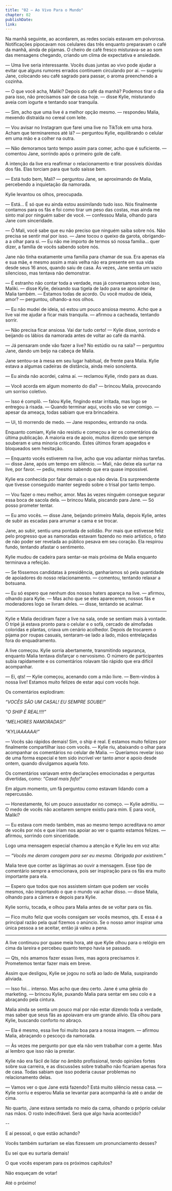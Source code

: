 ```yaml
---
title: "02 — Ao Vivo Para o Mundo"
chapter: 02
publishDate: 
link: 
---
```


Na manhã seguinte, ao acordarem, as redes sociais estavam em polvorosa. Notificações pipocavam nos celulares das três enquanto preparavam o café da manhã, ainda de pijamas. O cheiro de café fresco misturava-se ao som das mensagens chegando, criando um clima de expectativa e ansiedade.

— Uma live seria interessante. Vocês duas juntas ao vivo pode ajudar a evitar que alguns rumores errados continuem circulando por aí. — sugeriu Jane, colocando seu café sagrado para passar, o aroma preenchendo a cozinha.

— O que você acha, Maliki? Depois do café da manhã? Podemos tirar o dia para isso, não precisamos sair de casa hoje. — disse Kylie, misturando aveia com iogurte e tentando soar tranquila.

— Sim, acho que uma live é a melhor opção mesmo. — respondeu Malia, mexendo distraída no cereal com leite.

— Vou avisar no Instagram que farei uma live no TikTok em uma hora. Acham que terminaremos até lá? — perguntou Kylie, equilibrando o celular em uma mão e a colher na outra.

— Não demoramos tanto tempo assim para comer, acho que é suficiente. — comentou Jane, sorrindo após o primeiro gole de café.

A intenção da live era reafirmar o relacionamento e tirar possíveis dúvidas dos fãs. Elas torciam para que tudo saísse bem.

— Está tudo bem, Mali? — perguntou Jane, se aproximando de Malia, percebendo a inquietação da namorada.

Kylie levantou os olhos, preocupada.

— Está... É só que eu ainda estou assimilando tudo isso. Nós finalmente contamos para os fãs e foi como tirar um peso das costas, mas ainda me sinto mal por ninguém saber de você. — confessou Malia, olhando para Jane com sinceridade.

— Ô Mali, você sabe que eu não preciso que ninguém saiba sobre nós. Não precisa se sentir mal por isso. — Jane tocou o queixo da garota, obrigando-a a olhar para si. — Eu não me importo de termos só nossa família... quer dizer, a família de vocês sabendo sobre nós.

Jane não tinha exatamente uma família para chamar de sua. Era apenas ela e sua mãe, e mesmo assim a mais velha não era presente em sua vida desde seus 16 anos, quando saiu de casa. Às vezes, Jane sentia um vazio silencioso, mas tentava não demonstrar.

— É estranho não contar toda a verdade, mas já conversamos sobre isso, Maliki. — disse Kylie, deixando sua tigela de lado para se aproximar de Malia também. — Estamos todas de acordo. Ou você mudou de ideia, amor? — perguntou, olhando-a nos olhos.

— Eu não mudei de ideia, só estou um pouco ansiosa mesmo. Acho que a live vai me ajudar a ficar mais tranquila. — afirmou a cacheada, tentando sorrir.

— Não precisa ficar ansiosa. Vai dar tudo certo! — Kylie disse, sorrindo e beijando os lábios da namorada antes de voltar ao café da manhã.

— Já pensaram onde vão fazer a live? No estúdio ou na sala? — perguntou Jane, dando um beijo na cabeça de Malia.

Jane sentou-se à mesa em seu lugar habitual, de frente para Malia. Kylie estava a algumas cadeiras de distância, ainda meio sonolenta.

— Eu ainda não acordei, calma aí. — reclamou Kylie, rindo para as duas.

— Você acorda em algum momento do dia? — brincou Malia, provocando um sorriso coletivo.

— Isso é complô. — falou Kylie, fingindo estar irritada, mas logo se entregou à risada. — Quando terminar aqui, vocês vão se ver comigo. — apesar da ameaça, todas sabiam que era brincadeira.

— Ui, tô morrendo de medo. — Jane respondeu, entrando na onda.

Enquanto comiam, Kylie não resistiu e começou a ler os comentários da última publicação. A maioria era de apoio, muitos dizendo que sempre souberam e uma minoria criticando. Estes últimos foram apagados e bloqueados sem hesitação.

— Enquanto vocês estiverem na live, acho que vou adiantar minhas tarefas. — disse Jane, após um tempo em silêncio. — Mali, não deixe ela surtar na live, por favor. — pediu, mesmo sabendo que era quase impossível.

Kylie era conhecida por falar demais o que não devia. Era surpreendente que tivesse conseguido manter segredo sobre o trisal por tanto tempo.

— Vou fazer o meu melhor, amor. Mas às vezes ninguém consegue segurar essa boca de sacola dela. — brincou Malia, piscando para Jane. — Só posso prometer tentar.

— Eu amo vocês. — disse Jane, beijando primeiro Malia, depois Kylie, antes de subir as escadas para arrumar a cama e se trocar.

Jane, ao subir, sentiu uma pontada de solidão. Por mais que estivesse feliz pelo progresso que as namoradas estavam fazendo no meio artístico, o fato de não poder ser revelada ao público pesava em seu coração. Ela respirou fundo, tentando afastar o sentimento.

Kylie mudou de cadeira para sentar-se mais próxima de Malia enquanto terminava a refeição.

— Se fôssemos candidatas à presidência, ganharíamos só pela quantidade de apoiadores do nosso relacionamento. — comentou, tentando relaxar a botsuana.

— Eu só espero que nenhum dos nossos haters apareça na live. — afirmou, olhando para Kylie. — Mas acho que se eles aparecerem, nossos fãs e moderadores logo se livram deles. — disse, tentando se acalmar.

***

Kylie e Malia decidiram fazer a live na sala, onde se sentiam mais à vontade. O tripé já estava pronto para o celular e o sofá, cercado de almofadas coloridas e plantas, criava um cenário acolhedor. Depois de trocarem o pijama por roupas casuais, sentaram-se lado a lado, mãos entrelaçadas fora do enquadramento.

A live começou. Kylie sorria abertamente, transmitindo segurança, enquanto Malia tentava disfarçar o nervosismo. O número de participantes subia rapidamente e os comentários rolavam tão rápido que era difícil acompanhar.

— Ei, qts! — Kylie começou, acenando com a mão livre. — Bem-vindos à nossa live! Estamos muito felizes de estar aqui com vocês hoje.

Os comentários explodiram:

*“VOCÊS SÃO UM CASAL! EU SEMPRE SOUBE!”*

*“O SHIP É REAL!!!!”*

*“MELHORES NAMORADAS!”*

*“KYLIAAAAAA!”*

— Vocês são rápidos demais! Sim, o ship é real. E estamos muito felizes por finalmente compartilhar isso com vocês. — Kylie riu, abaixando o olhar para acompanhar os comentários no celular de Malia. — Queríamos revelar isso de uma forma especial e tem sido incrível ver tanto amor e apoio desde ontem, quando divulgamos aquela foto.

Os comentários variavam entre declarações emocionadas e perguntas divertidas, como: *“Casal mais fofo!”*

Em algum momento, um fã perguntou como estavam lidando com a repercussão.

— Honestamente, foi um pouco assustador no começo. — Kylie admitiu. — O medo de vocês não aceitarem sempre existiu para mim. E para você, Maliki?

— Eu estava com medo também, mas ao mesmo tempo acreditava no amor de vocês por nós e que iriam nos apoiar ao ver o quanto estamos felizes. — afirmou, sorrindo com sinceridade.

Logo uma mensagem especial chamou a atenção e Kylie leu em voz alta:

— *“Vocês me deram coragem para ser eu mesma. Obrigada por existirem.”*

Malia teve que conter as lágrimas ao ouvir a mensagem. Esse tipo de comentário sempre a emocionava, pois ser inspiração para os fãs era muito importante para ela.

— Espero que todos que nos assistem sintam que podem ser vocês mesmos, não importando o que o mundo vai achar disso. — disse Malia, olhando para a câmera e depois para Kylie.

Kylie sorriu, tocada, e olhou para Malia antes de se voltar para os fãs.

— Fico muito feliz que vocês consigam ser vocês mesmos, qts. E essa é a principal razão pela qual fizemos o anúncio. Se o nosso amor inspirar uma única pessoa a se aceitar, então já valeu a pena.

***

A live continuou por quase meia hora, até que Kylie olhou para o relógio em cima da lareira e percebeu quanto tempo havia se passado.

— Qts, nós amamos fazer essas lives, mas agora precisamos ir. Prometemos tentar fazer mais em breve.

Assim que desligou, Kylie se jogou no sofá ao lado de Malia, suspirando aliviada.

— Isso foi... intenso. Mas acho que deu certo. Jane é uma gênia do marketing. — brincou Kylie, puxando Malia para sentar em seu colo e a abraçando pela cintura.

Malia ainda se sentia um pouco mal por não estar dizendo toda a verdade, mas saber que seus fãs as apoiavam era um grande alívio. Ela olhou para Kylie, buscando conforto no abraço.

— Ela é mesmo, essa live foi muito boa para a nossa imagem. — afirmou Malia, abraçando o pescoço da namorada.

— Às vezes me pergunto por que ela não vem trabalhar com a gente. Mas aí lembro que isso não ia prestar.

Kylie não era fácil de lidar no âmbito profissional, tendo opiniões fortes sobre sua carreira, e as discussões sobre trabalho não ficariam apenas fora de casa. Todas sabiam que isso poderia causar problemas no relacionamento delas.

— Vamos ver o que Jane está fazendo? Está muito silêncio nessa casa. — Kylie sorriu e esperou Malia se levantar para acompanhá-la até o andar de cima.

No quarto, Jane estava sentada no meio da cama, olhando o próprio celular nas mãos. O rosto indecifrável. Será que algo havia acontecido?

--

E aí pessoal, o que estão achando?

Vocês também surtariam se elas fizessem um pronunciamento desses?

Eu sei que eu surtaria demais!

O que vocês esperam para os próximos capítulos?

Não esqueçam de votar!

Até o próximo!

